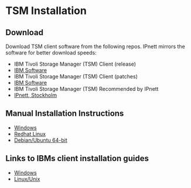 # TSM Installation

## Download

Download TSM client software from the following repos. IPnett mirrors the software for better download speeds:
- IBM Tivoli Storage Manager (TSM) Client (release)
 - [IBM Software](https://www3.software.ibm.com/storage/tivoli-storage-management/maintenance/client/)
- IBM Tivoli Storage Manager (TSM) Client (patches)
 - [IBM Software](https://www3.software.ibm.com/storage/tivoli-storage-management/patches/client/)
- IBM Tivoli Storage Manager (TSM) Recommended by IPnett
 - [IPnett, Stockholm](https://repo.cloud.ipnett.com/tsm/recommended/)

## Manual Installation Instructions

- [Windows](Installation-Windows)
- [Redhat Linux](Installation-RHEL)
- [Debian/Ubuntu 64-bit](Installation-Debian-or-Ubuntu)

## Links to IBMs client installation guides

- [Windows](https://www.ibm.com/support/knowledgecenter/SSGSG7_7.1.3/client/b_ba_guide_win.pdf)
- [Linux/Unix](https://www.ibm.com/support/knowledgecenter/SSGSG7_7.1.3/client/b_ba_guide_unx_lnx.pdf)
